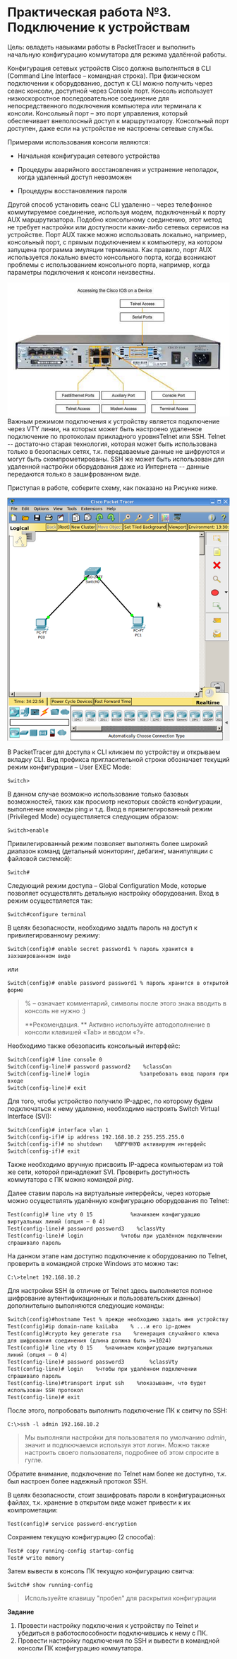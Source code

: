 # Практическая работа №3. Подключение к устройствам

Цель: овладеть навыками работы в PacketTracer и выполнить начальную конфигурацию коммутатора для режима удалённой работы.

Конфигурация сетевых устройств Cisco должна выполняться в CLI \(Command Line Interface – командная строка\). При физическом подключении к оборудованию, доступ к CLI можно получить через сеанс консоли, доступной через Console порт. Консоль использует низкоскоростное последовательное соединение для непосредственного подключения компьютера или терминала к консоли. Консольный порт – это порт управления, который обеспечивает внеполосный доступ к маршрутизатору. Консольный порт доступен, даже если на устройстве не настроены сетевые службы.

Примерами использования консоли являются:

* Начальная конфигурация сетевого устройства

* Процедуры аварийного восстановления и устранение неполадок, когда удаленный доступ невозможен

* Процедуры восстановления пароля

Другой способ установить сеанс CLI удаленно – через телефонное коммутируемое соединение, используя модем, подключенный к порту AUX маршрутизатора. Подобно консольному соединению, этот метод не требует настройки или доступности каких-либо сетевых сервисов на устройстве. Порт AUX также можно использовать локально, например, консольный порт, с прямым подключением к компьютеру, на котором запущена программа эмуляции терминала. Как правило, порт AUX используется локально вместо консольного порта, когда возникают проблемы с использованием консольного порта, например, когда параметры подключения к консоли неизвестны.

![](/assets/PR3conPorts.png)  Важным режимом подключения к устройству является подключение через VTY линии, на которых может быть настроено удаленное подключение по протоколам прикладного уровняTelnet или SSH. Telnet -- достаточно старая технология, которая может быть использована только в безопасных сетях, т.к. передаваемые данные не шифруются и могут быть скомпрометированы.  SSH же может быть использован для удаленной настройки оборудования  даже из Интернета -- данные передаются только в зашифрованном виде.

Приступая в работе, соберите схему, как показано на Рисунке ниже.

![](/assets/pr3topo.png)

В PacketTracer для доступа к CLI кликаем по устройству и открываем вкладку CLI. Вид префикса пригласительной строки обозначает текущий режим конфигурации – User EXEC Mode:

```
Switch>
```

В данном случае возможно использование только базовых возможностей, таких как просмотр некоторых свойств конфигурации, выполнение команды ping и т.д. Вход в привилегированный режим \(Privileged Mode\) осуществляется следующим образом:

```
Switch>enable
```

Привилегированный режим  позволяет выполнять более широкий диапазон команд \(детальный мониторинг, дебагинг, манипуляции с файловой системой\):

```
Switch#
```

Следующий режим доступа – Global Configuration Mode, которые позволяет осуществлять детальную настройку оборудования. Вход в режим осуществляется так:

```
 Switch#configure terminal
```

В целях безопасности, необходимо задать пароль на доступ к привилегированному режиму:

```
 Switch(config)# enable secret password1 % пароль хранится в захэшированнном виде
```

или

```
 Switch(config)# enable password password1 % пароль хранится в открытой форме
```

> % – означает комментарий, символы после этого знака вводить в консоль не нужно :\)
>
> **Рекомендация. ** Активно используйте автодополнение в консоли клавишей «Tab» и вводом «?».

  Необходимо также обезопасить консольный интерфейс:

```
 Switch(config)# line console 0
Switch(config-line)# password password2    %classCon
Switch(config-line)# login                %затребовать ввод пароля при входе
Switch(config-line)# exit
```

Для того, чтобы устройство получило IP-адрес, по которому будем подключаться к нему удаленно, необходимо настроить Switch Virtual Interface \(SVI\):

```
Switch(config)# interface vlan 1
Switch(config-if)# ip address 192.168.10.2 255.255.255.0
Switch(config-if)# no shutdown    %ВРУЧНУЮ активируем интерфейс 
Switch(config-if)# exit
```

Также необходимо вручную присвоить IP-адреса компьютерам из той же сети, которой принадлежит SVI. Проверить доступность коммутатора с ПК можно командой _ping_.

Далее ставим пароль на виртуальные интерфейсы, через которые можно осуществлять удалённую конфигурацию оборудования по Telnet:

```
 Test(config)# line vty 0 15            %начинаем конфигурацию виртуальных линий (опция – 0 4)
Test(config-line)# password password3    %classVty
Test(config-line)# login            %чтобы при удалённом подключении спрашивало пароль
```

На данном этапе нам доступно подключение к оборудованию по Telnet, проверить в командной строке Windows это можно так:

```
 C:\>telnet 192.168.10.2
```

Для настройки SSH \(в отличие от Telnet здесь выполняется полное шифрование аутентификационных и пользовательских данных\) дополнительно выполняются следующие команды:

```
 Switch(config)#hostname Test % прежде необходимо задать имя устройству
Test(config)#ip domain-name kaiLaba    % ...и его ip-домен
Test(config)#crypto key generate rsa    %генерация случайного ключа для шифрования соединения (длина должна быть >=1024)
Test(config)# line vty 0 15    %начинаем конфигурацию виртуальных линий (опция – 0 4)
Test(config-line)# password password3        %classVty
Test(config-line)# login    %чтобы при удалённом подключении спрашивало пароль
Test(config-line)#transport input ssh    %показываем, что будет использован SSH протокол
Test(config-line)# exit
```

После этого, попробовать выполнить подключение ПК к свитчу по SSH:

```
C:\>ssh -l admin 192.168.10.2 
```

> Мы выполняли настройки для пользователя по умолчанию _admin_, значит и подлкючаемся используя этот логин. Можно также настроить своего пользователя, подробнее об этом спросите в гугле.

Обратите внимание, подключение по Telnet нам более не доступно, т.к. был настроен более надежный протокол SSH.

В целях безопасности, стоит зашифровать пароли в конфигурационных файлах, т.к. хранение в открытом виде может привести к их компрометации:

```
Test(config)# service password-encryption
```

Сохраняем текущую конфигурацию \(2 способа\):

```
Test# copy running-config startup-config
Test# write memory
```

Затем вывести в консоль ПК текущую конфигурацию свитча:

```
Switch# show running-config  
```

> Используейте клавишу "пробел" для раскрытия конфигурации

**Задание**

1. Провести настройку подключения к устройству по Telnet и убедиться в работоспособности подключившись к нему с ПК.
2. Провести настройку подключения по SSH  и вывести в командной консоли ПК конфигурацию коммутатора. 

 

 

